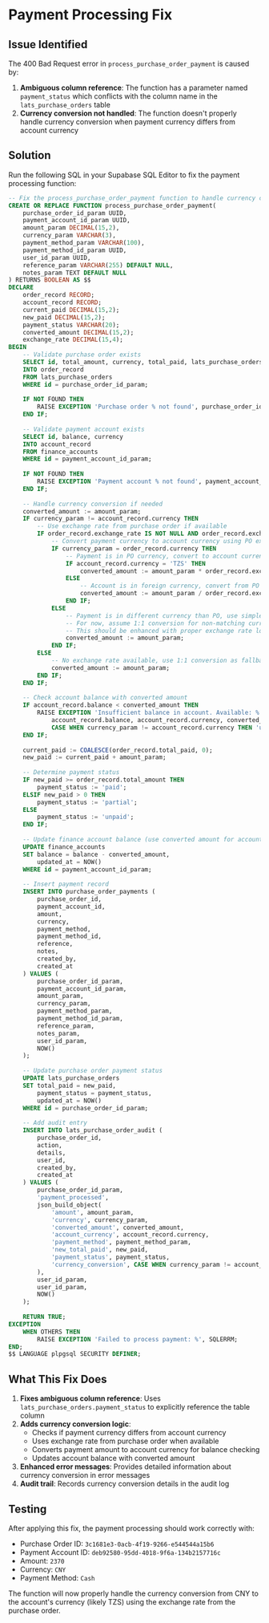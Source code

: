 # Payment Processing Fix

## Issue Identified
The 400 Bad Request error in `process_purchase_order_payment` is caused by:
1. **Ambiguous column reference**: The function has a parameter named `payment_status` which conflicts with the column name in the `lats_purchase_orders` table
2. **Currency conversion not handled**: The function doesn't properly handle currency conversion when payment currency differs from account currency

## Solution
Run the following SQL in your Supabase SQL Editor to fix the payment processing function:

```sql
-- Fix the process_purchase_order_payment function to handle currency conversion
CREATE OR REPLACE FUNCTION process_purchase_order_payment(
    purchase_order_id_param UUID,
    payment_account_id_param UUID,
    amount_param DECIMAL(15,2),
    currency_param VARCHAR(3),
    payment_method_param VARCHAR(100),
    payment_method_id_param UUID,
    user_id_param UUID,
    reference_param VARCHAR(255) DEFAULT NULL,
    notes_param TEXT DEFAULT NULL
) RETURNS BOOLEAN AS $$
DECLARE
    order_record RECORD;
    account_record RECORD;
    current_paid DECIMAL(15,2);
    new_paid DECIMAL(15,2);
    payment_status VARCHAR(20);
    converted_amount DECIMAL(15,2);
    exchange_rate DECIMAL(15,4);
BEGIN
    -- Validate purchase order exists
    SELECT id, total_amount, currency, total_paid, lats_purchase_orders.payment_status, exchange_rate
    INTO order_record
    FROM lats_purchase_orders 
    WHERE id = purchase_order_id_param;
    
    IF NOT FOUND THEN
        RAISE EXCEPTION 'Purchase order % not found', purchase_order_id_param;
    END IF;
    
    -- Validate payment account exists
    SELECT id, balance, currency
    INTO account_record
    FROM finance_accounts 
    WHERE id = payment_account_id_param;
    
    IF NOT FOUND THEN
        RAISE EXCEPTION 'Payment account % not found', payment_account_id_param;
    END IF;
    
    -- Handle currency conversion if needed
    converted_amount := amount_param;
    IF currency_param != account_record.currency THEN
        -- Use exchange rate from purchase order if available
        IF order_record.exchange_rate IS NOT NULL AND order_record.exchange_rate > 0 THEN
            -- Convert payment currency to account currency using PO exchange rate
            IF currency_param = order_record.currency THEN
                -- Payment is in PO currency, convert to account currency
                IF account_record.currency = 'TZS' THEN
                    converted_amount := amount_param * order_record.exchange_rate;
                ELSE
                    -- Account is in foreign currency, convert from PO currency
                    converted_amount := amount_param / order_record.exchange_rate;
                END IF;
            ELSE
                -- Payment is in different currency than PO, use simple conversion
                -- For now, assume 1:1 conversion for non-matching currencies
                -- This should be enhanced with proper exchange rate lookup
                converted_amount := amount_param;
            END IF;
        ELSE
            -- No exchange rate available, use 1:1 conversion as fallback
            converted_amount := amount_param;
        END IF;
    END IF;
    
    -- Check account balance with converted amount
    IF account_record.balance < converted_amount THEN
        RAISE EXCEPTION 'Insufficient balance in account. Available: % %, Required: % % (converted from % % %)', 
            account_record.balance, account_record.currency, converted_amount, account_record.currency, amount_param, currency_param, 
            CASE WHEN currency_param != account_record.currency THEN 'using exchange rate' ELSE '' END;
    END IF;
    
    current_paid := COALESCE(order_record.total_paid, 0);
    new_paid := current_paid + amount_param;
    
    -- Determine payment status
    IF new_paid >= order_record.total_amount THEN
        payment_status := 'paid';
    ELSIF new_paid > 0 THEN
        payment_status := 'partial';
    ELSE
        payment_status := 'unpaid';
    END IF;
    
    -- Update finance account balance (use converted amount for account currency)
    UPDATE finance_accounts 
    SET balance = balance - converted_amount,
        updated_at = NOW()
    WHERE id = payment_account_id_param;
    
    -- Insert payment record
    INSERT INTO purchase_order_payments (
        purchase_order_id,
        payment_account_id,
        amount,
        currency,
        payment_method,
        payment_method_id,
        reference,
        notes,
        created_by,
        created_at
    ) VALUES (
        purchase_order_id_param,
        payment_account_id_param,
        amount_param,
        currency_param,
        payment_method_param,
        payment_method_id_param,
        reference_param,
        notes_param,
        user_id_param,
        NOW()
    );
    
    -- Update purchase order payment status
    UPDATE lats_purchase_orders 
    SET total_paid = new_paid,
        payment_status = payment_status,
        updated_at = NOW()
    WHERE id = purchase_order_id_param;
    
    -- Add audit entry
    INSERT INTO lats_purchase_order_audit (
        purchase_order_id,
        action,
        details,
        user_id,
        created_by,
        created_at
    ) VALUES (
        purchase_order_id_param,
        'payment_processed',
        json_build_object(
            'amount', amount_param,
            'currency', currency_param,
            'converted_amount', converted_amount,
            'account_currency', account_record.currency,
            'payment_method', payment_method_param,
            'new_total_paid', new_paid,
            'payment_status', payment_status,
            'currency_conversion', CASE WHEN currency_param != account_record.currency THEN 'yes' ELSE 'no' END
        ),
        user_id_param,
        user_id_param,
        NOW()
    );
    
    RETURN TRUE;
EXCEPTION
    WHEN OTHERS THEN
        RAISE EXCEPTION 'Failed to process payment: %', SQLERRM;
END;
$$ LANGUAGE plpgsql SECURITY DEFINER;
```

## What This Fix Does

1. **Fixes ambiguous column reference**: Uses `lats_purchase_orders.payment_status` to explicitly reference the table column
2. **Adds currency conversion logic**: 
   - Checks if payment currency differs from account currency
   - Uses exchange rate from purchase order when available
   - Converts payment amount to account currency for balance checking
   - Updates account balance with converted amount
3. **Enhanced error messages**: Provides detailed information about currency conversion in error messages
4. **Audit trail**: Records currency conversion details in the audit log

## Testing
After applying this fix, the payment processing should work correctly with:
- Purchase Order ID: `3c1681e3-0acb-4f19-9266-e544544a15b6`
- Payment Account ID: `deb92580-95dd-4018-9f6a-134b2157716c`
- Amount: `2370`
- Currency: `CNY`
- Payment Method: `Cash`

The function will now properly handle the currency conversion from CNY to the account's currency (likely TZS) using the exchange rate from the purchase order.
